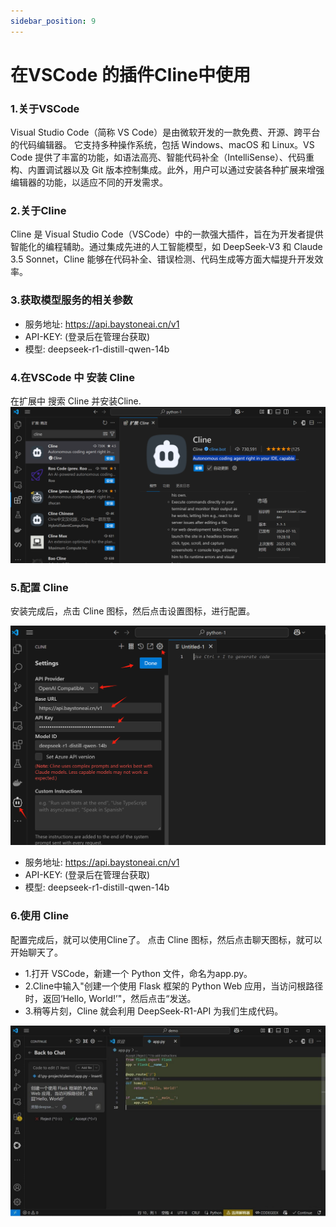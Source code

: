 ```yaml
---
sidebar_position: 9
---
```


# 在VSCode 的插件Cline中使用 

### 1.关于VSCode 
Visual Studio Code（简称 VS Code）是由微软开发的一款免费、开源、跨平台的代码编辑器。 
它支持多种操作系统，包括 Windows、macOS 和 Linux。VS Code 提供了丰富的功能，如语法高亮、智能代码补全（IntelliSense）、代码重构、内置调试器以及 Git 版本控制集成。此外，用户可以通过安装各种扩展来增强编辑器的功能，以适应不同的开发需求。


### 2.关于Cline

Cline 是 Visual Studio Code（VSCode）中的一款强大插件，旨在为开发者提供智能化的编程辅助。通过集成先进的人工智能模型，如 DeepSeek-V3 和 Claude 3.5 Sonnet，Cline 能够在代码补全、错误检测、代码生成等方面大幅提升开发效率。


### 3.获取模型服务的相关参数

- 服务地址: https://api.baystoneai.cn/v1
- API-KEY: (登录后在管理台获取)  
- 模型: deepseek-r1-distill-qwen-14b

### 4.在VSCode 中 安装 Cline

在扩展中 搜索 Cline 并安装Cline. 
![alt text](img/cline-1.png)



### 5.配置 Cline

安装完成后，点击 Cline 图标，然后点击设置图标，进行配置。

![alt text](img/cline-2.png)

- 服务地址: https://api.baystoneai.cn/v1
- API-KEY: (登录后在管理台获取)
- 模型: deepseek-r1-distill-qwen-14b


### 6.使用 Cline

配置完成后，就可以使用Cline了。 点击 Cline 图标，然后点击聊天图标，就可以开始聊天了。

- 1.打开 VSCode，新建一个 Python 文件，命名为app.py。
- 2.Cline中输入"创建一个使用 Flask 框架的 Python Web 应用，当访问根路径时，返回‘Hello, World!’"，然后点击“发送。
- 3.稍等片刻，Cline 就会利用 DeepSeek-R1-API 为我们生成代码。

![alt text](img/vs-3.png)
